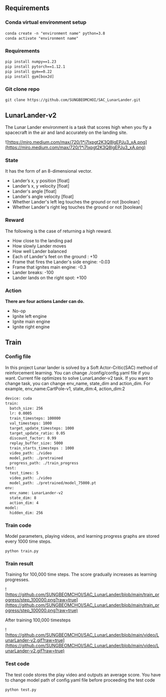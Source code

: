 ## Requirements

### Conda virtual environment setup

```
conda create -n "environment name" python=3.8
conda activate "environment name"
```

### Requirements

```
pip install numpy==1.23
pip install pytorch==1.12.1
pip install gym==0.22
pip install gym[box2d]
```

### Git clone repo

```
git clone https://github.com/SUNGBEOMCHOI/SAC_LunarLander.git
```

## LunarLander-v2

The Lunar Lander environment is a task that scores high when you fly a spacecraft in the air and land accurately on the landing site.

![https://miro.medium.com/max/720/1*i7lxpgt2K3Q8lgEPJu3_xA.png](https://miro.medium.com/max/720/1*i7lxpgt2K3Q8lgEPJu3_xA.png)

### State

It has the form of an 8-dimensional vector.

- Lander’s x, y position [float]
- Lander’s x, y velocity [float]
- Lander's angle [float]
- Lander's angle velocity [float]
- Whether Lander's left leg touches the ground or not [boolean]
- Whether Lander's right leg touches the ground or not [boolean]

### Reward

The following is the case of returning a high reward.

- How close to the landing pad
- How slowly Lander moves
- How well Lander balanced
- Each of Lander's feet on the ground : +10
- Frame that fires the Lander's side engine: -0.03
- Frame that ignites main engine: -0.3
- Lander breaks: -100
- Lander lands on the right spot: +100

### Action

**There are four actions Lander can do.**

- No-op
- Ignite left engine
- Ignite main engine
- Ignite right engine

## Train

### Config file

In this project Lunar lander is solved by a Soft Actor-Critic(SAC) method of reinforcement learning. You can change ./config/config.yaml file if you want. Current file optimizes to solve LunarLander-v2 task. If you want to change task, you can change env_name, state_dim and action_dim. For example, env_name:CartPole-v1, state_dim:4, action_dim:2

```
device: cuda
train:
  batch_size: 256
  lr: 0.0005
  train_timesteps: 100000
  val_timesteps: 1000
  target_update_timesteps: 1000
  target_update_ratio: 0.05
  discount_factor: 0.99
  replay_buffer_size: 5000
  train_starts_timesteps : 1000
  video_path: ./video
  model_path: ./pretrained
  progress_path: ./train_progress
test:
  test_times: 5
  video_path: ./video
  model_path: ./pretrained/model_75000.pt
env:
  env_name: LunarLander-v2
  state_dim: 8
  action_dim: 4
model:
  hidden_dim: 256
```

### Train code

Model parameters, playing videos, and learning progress graphs are stored every 1000 time steps.

```
python train.py
```

### Train result

Training for 100,000 time steps. The score gradually increases as learning progresses.

![https://github.com/SUNGBEOMCHOI/SAC_LunarLander/blob/main/train_progress/step_100000.png?raw=true](https://github.com/SUNGBEOMCHOI/SAC_LunarLander/blob/main/train_progress/step_100000.png?raw=true)

After training 100,000 timesteps

![https://github.com/SUNGBEOMCHOI/SAC_LunarLander/blob/main/video/LunarLander-v2.gif?raw=true](https://github.com/SUNGBEOMCHOI/SAC_LunarLander/blob/main/video/LunarLander-v2.gif?raw=true)

### Test code

The test code stores the play video and outputs an average score. You have to change model path of config.yaml file before proceeding the test code

```
python test.py
```
